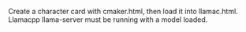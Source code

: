 Create a character card with cmaker.html, then load it into llamac.html.  Llamacpp llama-server must be running with a model loaded.
